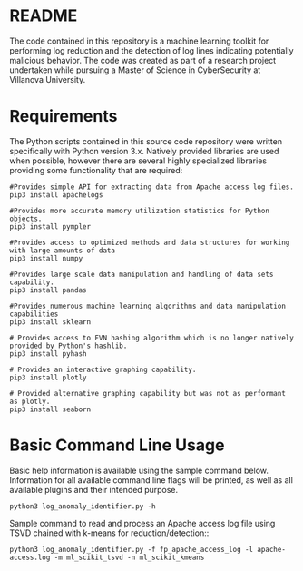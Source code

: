 # README #

The code contained in this repository is a machine learning toolkit for performing log reduction and the detection of log lines indicating potentially malicious behavior.  The code was created as part of a research project undertaken while pursuing a Master of Science in CyberSecurity at Villanova University.

# Requirements
The Python scripts contained in this source code repository were written specifically with Python version 3.x.  Natively provided libraries are used when possible, however there are several highly specialized libraries providing some functionality that are required:

```
#Provides simple API for extracting data from Apache access log files.
pip3 install apachelogs

#Provides more accurate memory utilization statistics for Python objects.
pip3 install pympler

#Provides access to optimized methods and data structures for working with large amounts of data
pip3 install numpy

#Provides large scale data manipulation and handling of data sets capability.
pip3 install pandas

#Provides numerous machine learning algorithms and data manipulation capabilities
pip3 install sklearn

# Provides access to FVN hashing algorithm which is no longer natively provided by Python's hashlib.
pip3 install pyhash

# Provides an interactive graphing capability.
pip3 install plotly

# Provided alternative graphing capability but was not as performant as plotly.
pip3 install seaborn
```

# Basic Command Line Usage

Basic help information is available using the sample command below.  Information for all available command line flags will be printed, as well as all available plugins and their intended purpose.

```
python3 log_anomaly_identifier.py -h
```

Sample command to read and process an Apache access log file using TSVD chained with k-means for reduction/detection::

```
python3 log_anomaly_identifier.py -f fp_apache_access_log -l apache-access.log -m ml_scikit_tsvd -n ml_scikit_kmeans 
```
